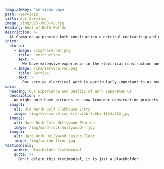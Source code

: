 ```yaml
---
templateKey: 'services-page'
path: /services
title: Our Services
image: /img/015-3908-v2.jpg
heading: Best of Both Worlds
description: >-
  At Champion we provide both construction electrical contracting and electrical service for your home, business or government facility.
intro:
  blurbs:
    - image: /img/hard-hat.png
      title: Construction
      text: >
        We have extensive experience in the electrical construction business. Champion has been involved in projects as large as over 20 million dollars. Many of our projects have been completed in fast track timelines with multiple shifts per day. Our projects have been located all the way from Tampa to Miami Beach. We have the ability to work all the way from design with BIM capabilities until the end when your keys are handed to you.
    - image: /img/service-van.png
      title: Service
      text: >
        Our service electrical work is particularly important to us because it is very often in customer's homes and businesses, where quality, safety and price is most important. In order to keep your business running smoothly or to make your time spent in your home undisturbed we use quality products and install them to the best industry standards to keep it working for years to come.
main:
  heading: Our Experience and Quality of Work Separates Us
  description: >
    We might only have pictures to show from our construction projects, however we are equally proud of all the work our service department has done for our customers. Here are jus some pictures of our projects, if you would like please click the button below to go look at more of our projects!
  image1:
    alt: Old Marsh Golf Clubhouse Entry
    image: /img/old-marsh-country-club-lobby-1024x683.jpg
  image2:
    alt: Hard Rock Cafe Hollywood Florida
    image: /img/hard-rock-hollywood-4.jpg
  image3:
    alt: Hard Rock Hollywood Casino Floor
    image: /img/casino-floor.jpg
testimonials:
  - author: Placeholder Testimonial
    quote: >-
      Don't delete this testimonial, it is just a placeholder.
---
```

